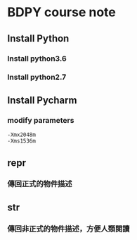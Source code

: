 # BDPY course note
## Install Python
### Install python3.6
### Install python2.7

## Install Pycharm
### modify parameters
```
-Xmx2048m
-Xms1536m
```

## __repr__
### 傳回正式的物件描述

## __str__
### 傳回非正式的物件描述，方便人類閱讀